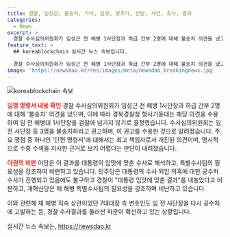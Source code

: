 ```yaml
---
title: 경찰, 임성근, 불송치, 가닥, 입맛, 맞추기, 반발, 사건, 조사, 결과
categories:
  - News
excerpt: >
  경찰 수사심의위원회가 임성근 전 해병 1사단장과 하급 간부 2명에 대해 불송치 의견을 냈고, 경북경찰청 형사기동대는 이를 수용하여 검찰에 넘기지 않기로 결정했습니다. 이로써 장병 채 해병의 사망과 임 전 사단장의 업무상 지시 간의 명확한 인과 관계가 입증되기 어렵다는 것이 주요 쟁점으로 대두되며, 야당은 대통령 입맛에 맞춘 수사라며 비판하고 있다. 또한, 공수처 수사에 대한 압력을 받는 상황에서 경찰의 결정이 논란을 빚고 있으며, 관련된 파문은 계속되고 있다.
feature_text: >
  ## koreablockchain 실시간 뉴스 속보입니다.

  경찰 수사심의위원회가 임성근 전 해병 1사단장과 하급 간부 2명에 대해 불송치 의견을 냈고, 경북경찰청 형사기동대는 이를 수용하여 검찰에 넘기지 않기로 결정했습니다. 이로써 장병 채 해병의 사망과 임 전 사단장의 업무상 지시 간의 명확한 인과 관계가 입증되기 어렵다는 것이 주요 쟁점으로 대두되며, 야당은 대통령 입맛에 맞춘 수사라며 비판하고 있다. 또한, 공수처 수사에 대한 압력을 받는 상황에서 경찰의 결정이 논란을 빚고 있으며, 관련된 파문은 계속되고 있다.
image: 'https://newsdao.kr/res/images/meta/newsdao_breakingnews.jpg'
---
```


<p><img src="https://newsdao.kr/res/images/meta/newsdao_breakingnews.jpg" alt="koreablockchain 속보" /></p>

<p><b><span style="color: #ee2323;">임명 명령서 내용 확인</span></b>
경찰 수사심의위원회가 임성근 전 해병 1사단장과 하급 간부 2명에 대해 '불송치' 의견을 냈으며, 이에 따라 경북경찰청 형사기동대는 해당 의견을 수용하여 임 전 해병대 1사단장을 검찰에 넘기지 않기로 결정했습니다. 수사심의위원회는 임 전 사단장 등 3명을 불송치하라고 권고하며, 이 권고를 수용한 것으로 알려졌습니다. 주요 쟁점 중 하나인 '단편 명령서'에 대해서는 최고 책임자로서 개진된 의견이며, 명시적으로 수중 수색을 지시한 근거로 보기 어렵다는 판단이 내려졌습니다. </p>

<p><b><span style="color: #ee2323;">야권의 비판</span></b>
야당은 이 결과를 대통령의 입맛에 맞춘 수사로 해석하고, 특별수사팀의 필요성을 강조하여 비판하고 있습니다. 민주당은 대통령의 수사 외압 의혹에 대한 공수처 수사가 진행되고 있음에도 불구하고 경찰이 "대통령 입맛에 맞춘 결과"를 내놓았다고 비판하고, 개혁신당은 채 해병 특별수사팀의 필요성을 강조하며 비난하고 있습니다.</p>

<p>이와 관련해 채 해병 직속 상관이었던 7대대장 측 변호인도 임 전 사단장을 다시 공수처에 고발하는 등, 경찰 수사결과를 둘러싼 파문이 확산하고 있는 상황입니다.</p>
실시간 뉴스 속보는, <a href="https://newsdao.kr" rel="dofollow">https://newsdao.kr</a>


